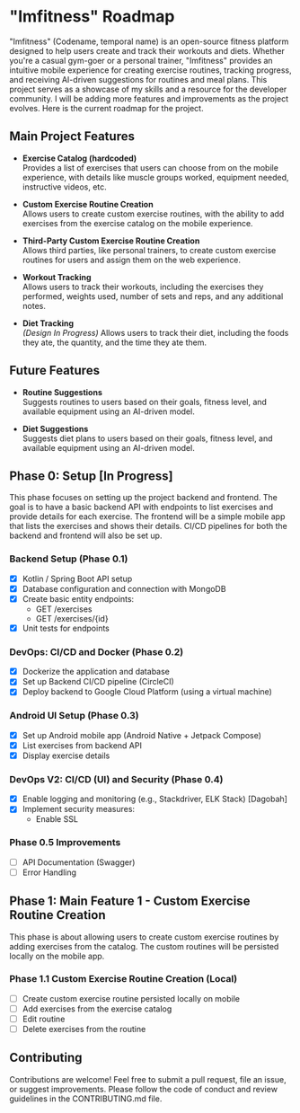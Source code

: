 # "Imfitness" Roadmap

"Imfitness" (Codename, temporal name) is an open-source fitness platform designed to help users create and track their
workouts and diets. Whether you're a casual gym-goer or a personal trainer, "Imfitness" provides an intuitive mobile
experience for creating exercise routines, tracking progress, and receiving AI-driven suggestions for routines and meal
plans. This project serves as a showcase of my skills and a resource for the developer community. I will be adding more
features and improvements as the project evolves. Here is the current roadmap for the project.

## Main Project Features

- **Exercise Catalog (hardcoded)**  
  Provides a list of exercises that users can choose from on the mobile experience, with details like muscle groups
  worked, equipment needed, instructive videos, etc.

- **Custom Exercise Routine Creation**  
  Allows users to create custom exercise routines, with the ability to add exercises from the exercise catalog on the
  mobile experience.

- **Third-Party Custom Exercise Routine Creation**  
  Allows third parties, like personal trainers, to create custom exercise routines for users and assign them on the web
  experience.

- **Workout Tracking**  
  Allows users to track their workouts, including the exercises they performed, weights used, number of sets and reps,
  and any additional notes.

- **Diet Tracking**  
  *(Design In Progress)* Allows users to track their diet, including the foods they ate, the quantity, and the time they
  ate them.

## Future Features

- **Routine Suggestions**  
  Suggests routines to users based on their goals, fitness level, and available equipment using an AI-driven model.

- **Diet Suggestions**  
  Suggests diet plans to users based on their goals, fitness level, and available equipment using an AI-driven model.

## Phase 0: Setup [In Progress]

This phase focuses on setting up the project backend and frontend. The goal is to have a basic backend API with
endpoints to list exercises and provide details for each exercise. The frontend will be a simple mobile app that lists
the exercises and shows their details. CI/CD pipelines for both the backend and frontend will also be set up.

### Backend Setup (Phase 0.1)

- [x] Kotlin / Spring Boot API setup
- [x] Database configuration and connection with MongoDB
- [x] Create basic entity endpoints:
    - GET /exercises
    - GET /exercises/{id}
- [x] Unit tests for endpoints

### DevOps: CI/CD and Docker (Phase 0.2)

- [x] Dockerize the application and database
- [x] Set up Backend CI/CD pipeline (CircleCI)
- [x] Deploy backend to Google Cloud Platform (using a virtual machine)

### Android UI Setup (Phase 0.3)

- [x] Set up Android mobile app (Android Native + Jetpack Compose)
- [x] List exercises from backend API
- [x] Display exercise details

### DevOps V2: CI/CD (UI) and Security (Phase 0.4)

- [x] Enable logging and monitoring (e.g., Stackdriver, ELK Stack) [Dagobah]
- [x] Implement security measures:
    - Enable SSL

### Phase 0.5 Improvements

- [ ] API Documentation (Swagger)
- [ ] Error Handling

## Phase 1: Main Feature 1 - Custom Exercise Routine Creation

This phase is about allowing users to create custom exercise routines by adding exercises from the catalog. The custom
routines will be persisted locally on the mobile app.

### Phase 1.1 Custom Exercise Routine Creation (Local)

- [ ] Create custom exercise routine persisted locally on mobile
- [ ] Add exercises from the exercise catalog
- [ ] Edit routine
- [ ] Delete exercises from the routine

## Contributing

Contributions are welcome! Feel free to submit a pull request, file an issue, or suggest improvements. Please follow the
code of conduct and review guidelines in the CONTRIBUTING.md file.
